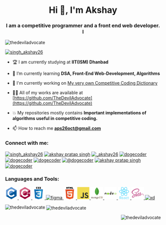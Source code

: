 <h1 align="center">Hi 👋, I'm Akshay</h1>
<h3 align="center">I am a competitive programmer and a front end web developer. I</h3>

<p align="left"> <img src="https://komarev.com/ghpvc/?username=thedeviladvocate&label=Profile%20views&color=0e75b6&style=flat" alt="thedeviladvocate" /> </p>

<p align="left"> <a href="https://twitter.com/singh_akshay26" target="blank"><img src="https://img.shields.io/twitter/follow/singh_akshay26?logo=twitter&style=for-the-badge" alt="singh_akshay26" /></a> </p>

- 🏆 I am currently studying at **IIT(ISM) Dhanbad**

- 🌱 I’m currently learning **DSA, Front-End Web-Development, Algorithms**

- 🚀 I'm currently working on [My very own Competitive Coding Dictionary](https://github.com/TheDevilAdvocate/Competetive-Coding-Dictionary)

- 👨‍💻 All of my works are available at [https://github.com/TheDevilAdvocate](https://github.com/TheDevilAdvocate)

- 💥 My repositories mostly contains **Important implementations of algorithms useful in competitive coding.**

- 📫 How to reach me **aps26oct@gmail.com**

<h3 align="left">Connect with me:</h3>
<p align="left">
<a href="https://twitter.com/singh_akshay26" target="blank"><img align="center" src="https://raw.githubusercontent.com/rahuldkjain/github-profile-readme-generator/master/src/images/icons/Social/twitter.svg" alt="singh_akshay26" height="30" width="40" /></a>
<a href="https://www.linkedin.com/in/akshay-pratap-singh-544167204/" target="blank"><img align="center" src="https://raw.githubusercontent.com/rahuldkjain/github-profile-readme-generator/master/src/images/icons/Social/linked-in-alt.svg" alt="akshay pratap singh" height="30" width="40" /></a>
<a href="https://instagram.com/_akshay26" target="blank"><img align="center" src="https://raw.githubusercontent.com/rahuldkjain/github-profile-readme-generator/master/src/images/icons/Social/instagram.svg" alt="_akshay26" height="30" width="40" /></a>
<a href="https://www.codechef.com/users/dogecoder" target="blank"><img align="center" src="https://cdn.jsdelivr.net/npm/simple-icons@3.1.0/icons/codechef.svg" alt="dogecoder" height="30" width="40" /></a>
<a href="https://www.hackerrank.com/dogecoder" target="blank"><img align="center" src="https://raw.githubusercontent.com/rahuldkjain/github-profile-readme-generator/master/src/images/icons/Social/hackerrank.svg" alt="dogecoder" height="30" width="40" /></a>
<a href="https://codeforces.com/profile/DogeCoder" target="blank"><img align="center" src="https://cdn.jsdelivr.net/npm/simple-icons@3.0.1/icons/codeforces.svg" alt="dogecoder" height="30" width="40" /></a>
<a href="https://www.hackerearth.com/@DogeCoder" target="blank"><img align="center" src="https://raw.githubusercontent.com/rahuldkjain/github-profile-readme-generator/master/src/images/icons/Social/hackerearth.svg" alt="@dogecoder" height="30" width="40" /></a>
<a href="https://auth.geeksforgeeks.org/user/akshayps1972/practice/" target="blank"><img align="center" src="https://raw.githubusercontent.com/rahuldkjain/github-profile-readme-generator/master/src/images/icons/Social/geeks-for-geeks.svg" alt="akshay pratap singh" height="30" width="40" /></a>
<a href="https://www.topcoder.com/members/Dogecoder" target="blank"><img align="center" src="https://cdn.jsdelivr.net/npm/simple-icons@3.0.1/icons/topcoder.svg" alt="dogecoder" height="30" width="40" /></a>
</p>

<h3 align="left">Languages and Tools:</h3>
<p align="left"> <a href="https://www.cprogramming.com/" target="_blank"> <img src="https://raw.githubusercontent.com/devicons/devicon/master/icons/c/c-original.svg" alt="c" width="40" height="40"/> </a> <a href="https://www.w3schools.com/cpp/" target="_blank"> <img src="https://raw.githubusercontent.com/devicons/devicon/master/icons/cplusplus/cplusplus-original.svg" alt="cplusplus" width="40" height="40"/> </a> <a href="https://www.w3schools.com/css/" target="_blank"> <img src="https://raw.githubusercontent.com/devicons/devicon/master/icons/css3/css3-original-wordmark.svg" alt="css3" width="40" height="40"/> </a> <a href="https://www.figma.com/" target="_blank"> <img src="https://www.vectorlogo.zone/logos/figma/figma-icon.svg" alt="figma" width="40" height="40"/> </a> <a href="https://www.w3.org/html/" target="_blank"> <img src="https://raw.githubusercontent.com/devicons/devicon/master/icons/html5/html5-original-wordmark.svg" alt="html5" width="40" height="40"/> </a> <a href="https://developer.mozilla.org/en-US/docs/Web/JavaScript" target="_blank"> <img src="https://raw.githubusercontent.com/devicons/devicon/master/icons/javascript/javascript-original.svg" alt="javascript" width="40" height="40"/> </a> <a href="https://www.mongodb.com/" target="_blank"> <img src="https://raw.githubusercontent.com/devicons/devicon/master/icons/mongodb/mongodb-original-wordmark.svg" alt="mongodb" width="40" height="40"/> </a> <a href="https://nodejs.org" target="_blank"> <img src="https://raw.githubusercontent.com/devicons/devicon/master/icons/nodejs/nodejs-original-wordmark.svg" alt="nodejs" width="40" height="40"/> </a> <a href="https://reactjs.org/" target="_blank"> <img src="https://raw.githubusercontent.com/devicons/devicon/master/icons/react/react-original-wordmark.svg" alt="react" width="40" height="40"/> </a> <a href="https://sass-lang.com" target="_blank"> <img src="https://raw.githubusercontent.com/devicons/devicon/master/icons/sass/sass-original.svg" alt="sass" width="40" height="40"/> </a> <a href="https://www.adobe.com/products/xd.html" target="_blank"> <img src="https://cdn.worldvectorlogo.com/logos/adobe-xd.svg" alt="xd" width="40" height="40"/> </a> </p>

<p><img align="left" src="https://github-readme-stats.vercel.app/api/top-langs?username=thedeviladvocate&show_icons=true&locale=en&layout=compact" alt="thedeviladvocate" /></p>

<p>&nbsp;<img align="center" src="https://github-readme-stats.vercel.app/api?username=thedeviladvocate&show_icons=true&locale=en" alt="thedeviladvocate" /></p>

<p><img align="right" src="https://github-readme-streak-stats.herokuapp.com/?user=thedeviladvocate&" alt="thedeviladvocate" /></p>
